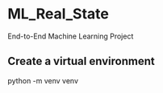 # ML_Real_State
End-to-End Machine Learning Project

## Create a virtual environment
python -m venv venv


